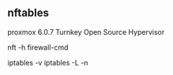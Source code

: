 ## nftables

proxmox 6.0.7
Turnkey Open Source Hypervisor

nft -h
firewall-cmd

iptables -v
iptables -L -n


